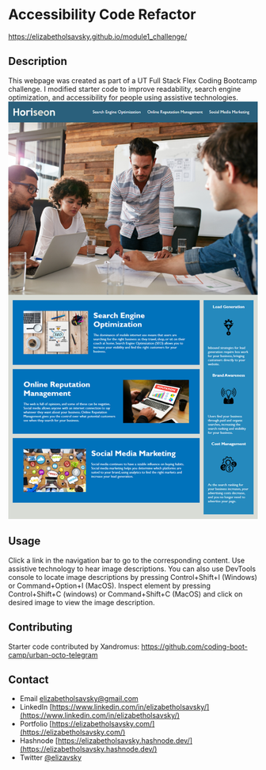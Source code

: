 # Accessibility Code Refactor 
https://elizabetholsavsky.github.io/module1_challenge/

## Description
This webpage was created as part of a UT Full Stack Flex Coding Bootcamp challenge. I modified starter code to improve readability, search engine optimization, and accessibility for people using assistive technologies.
![alt text](assets/images/webpage-screenshot.png)

## Usage
Click a link in the navigation bar to go to the corresponding content. Use assistive technology to hear image descriptions. You can also use DevTools console to locate image descriptions by pressing Control+Shift+I (Windows) or Command+Option+I (MacOS). Inspect element by pressing Control+Shift+C (windows) or Command+Shift+C (MacOS) and click on desired image to view the image description.

## Contributing
Starter code contributed by Xandromus:
https://github.com/coding-boot-camp/urban-octo-telegram

## Contact
* Email elizabetholsavsky@gmail.com
* LinkedIn [https://www.linkedin.com/in/elizabetholsavsky/](https://www.linkedin.com/in/elizabetholsavsky/)
* Portfolio [https://elizabetholsavsky.com/](https://elizabetholsavsky.com/)
* Hashnode [https://elizabetholsavsky.hashnode.dev/](https://elizabetholsavsky.hashnode.dev/)
* Twitter [@elizavsky](https://twitter.com/home)
